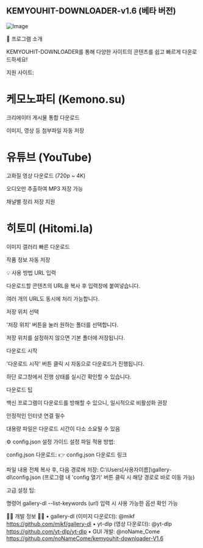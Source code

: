 ## KEMYOUHIT-DOWNLOADER-v1.6  (베타 버전)

![Image](https://github.com/user-attachments/assets/9e073b3c-d5c7-4fd4-8012-12ebd8a41d3e)

🚀 프로그램 소개

KEMYOUHIT-DOWNLOADER를 통해 다양한 사이트의 콘텐츠를 쉽고 빠르게 다운로드하세요!

지원 사이트:

# 케모노파티 (Kemono.su)

크리에이터 게시물 통합 다운로드

이미지, 영상 등 첨부파일 자동 저장

# 유튜브 (YouTube)

고화질 영상 다운로드 (720p ~ 4K)

오디오만 추출하여 MP3 저장 가능

채널별 정리 저장 지원

# 히토미 (Hitomi.la)

이미지 갤러리 빠른 다운로드

작품 정보 자동 저장

💡 사용 방법
URL 입력

다운로드할 콘텐츠의 URL을 복사 후 입력창에 붙여넣습니다.

여러 개의 URL도 동시에 처리 가능합니다.

저장 위치 선택

'저장 위치' 버튼을 눌러 원하는 폴더를 선택합니다.

저장 위치를 설정하지 않으면 기본 폴더에 저장됩니다.

다운로드 시작

'다운로드 시작' 버튼 클릭 시 자동으로 다운로드가 진행됩니다.

하단 로그창에서 진행 상태를 실시간 확인할 수 있습니다.

다운로드 팁

백신 프로그램이 다운로드를 방해할 수 있으니, 일시적으로 비활성화 권장

안정적인 인터넷 연결 필수

대용량 파일은 다운로드 시간이 다소 소요될 수 있음

⚙️ config.json 설정 가이드
설정 파일 적용 방법:

config.json 다운로드:
👉 config.json 다운로드 링크

파일 내용 전체 복사 후, 다음 경로에 저장:
C:\Users\[사용자이름]\gallery-dl\config.json
(프로그램 내 'config 열기' 버튼 클릭 시 해당 경로로 바로 이동 가능)

고급 설정 팁:

명령어 gallery-dl --list-keywords (url) 입력 시 사용 가능한 옵션 확인 가능

👨‍💻 개발 정보 👨‍💻
• gallery-dl (이미지 다운로더): @mikf https://github.com/mikf/gallery-dl
• yt-dlp (영상 다운로더): @yt-dlp https://github.com/yt-dlp/yt-dlp
• GUI 개발: @noName_Come https://github.com/noNameCome/kemyouhit-downloader-V1.6
